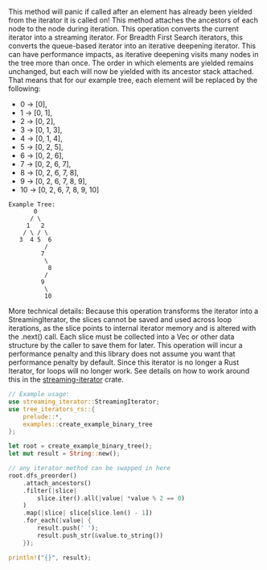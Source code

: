 This method will panic if called after an element has already been yielded from the iterator it is called on! This method attaches the ancestors of each node to the node during iteration. This operation converts the current iterator into a streaming iterator. For Breadth First Search iterators, this converts the queue-based iterator into an iterative deepening iterator. This can have performance impacts, as iterative deepening visits many nodes in the tree more  than once. The order in which elements are yielded remains unchanged, but each will now be yielded with its ancestor stack attached. That means that for our example tree, each element will be replaced by the following:
- 0 -> \[0\],
- 1 -> \[0, 1\],
- 2 -> \[0, 2\],
- 3 -> \[0, 1, 3\],
- 4 -> \[0, 1, 4\],
- 5 -> \[0, 2, 5\],
- 6 -> \[0, 2, 6\],
- 7 -> \[0, 2, 6, 7\],
- 8 -> \[0, 2, 6, 7, 8\],
- 9 -> \[0, 2, 6, 7, 8, 9\],
- 10 -> \[0, 2, 6, 7, 8, 9, 10\]

```ignore
Example Tree:
       0
      / \
     1   2
    / \ / \
   3  4 5  6
          /
         7
          \
           8
          /
         9
          \
          10
```

More technical details:
Because this operation transforms the iterator into a StreamingIterator, the slices cannot be saved and used across loop iterations, as the slice points to internal iterator memory and is altered with the .next() call. Each slice must be collected into a Vec or other data structure by the  caller to save them for later. This operation will incur a performance  penalty and this library does not assume you want that performance penalty by default. Since this iterator is no longer a Rust Iterator, for loops will no longer work. See details on how to work around this in the [streaming-iterator](https://crates.io/crates/streaming-iterator) crate.

```rust
// Example usage:
use streaming_iterator::StreamingIterator;
use tree_iterators_rs::{
    prelude::*,
    examples::create_example_binary_tree
};

let root = create_example_binary_tree();
let mut result = String::new();

// any iterator method can be swapped in here
root.dfs_preorder()
    .attach_ancestors()
    .filter(|slice|
        slice.iter().all(|value| *value % 2 == 0)
    )
    .map(|slice| slice[slice.len() - 1])
    .for_each(|value| {
        result.push(' ');
        result.push_str(&value.to_string())
    });

println!("{}", result);
```
